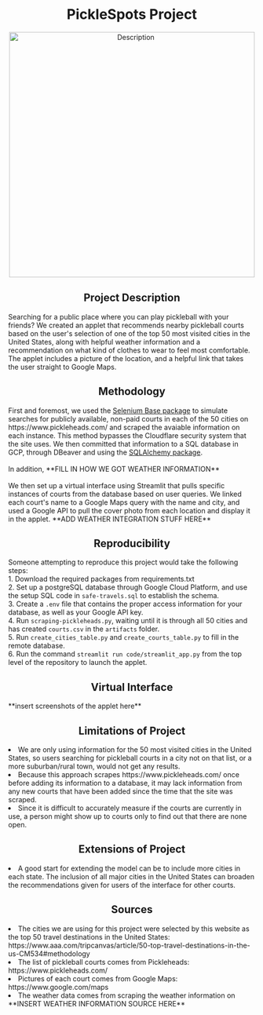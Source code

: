 <h1 align="center">PickleSpots Project</h1>
<p align="center"> <img src="https://cdn.sanity.io/images/jvolei4i/production/805cc6aceadb385fe3e80f4c905591837d7a9c8b-736x586.webp" alt="Description" width="500"> </p>
<h2 align="center">Project Description</h2>
Searching for a public place where you can play pickleball with your friends?  We created an applet that recommends nearby pickleball courts based on the user's selection of one of the top 50 most visited cities in the United States, along with helpful weather information and a recommendation on what kind of clothes to wear to feel most comfortable.  The applet includes a picture of the location, and a helpful link that takes the user straight to Google Maps.
<h2 align="center">Methodology</h2>
First and foremost, we used the <a href="https://seleniumbase.io">Selenium Base package</a> to simulate searches for publicly available, non-paid courts in each of the 50 cities on https://www.pickleheads.com/ and scraped the avaiable information on each instance. This method bypasses the Cloudflare security system that the site uses.  We then committed that information to a SQL database in GCP, through DBeaver and using the <a href="https://www.sqlalchemy.org">SQLAlchemy package</a>.<br>
<br>
In addition, **FILL IN HOW WE GOT WEATHER INFORMATION**<br>
<br>
We then set up a virtual interface using Streamlit that pulls specific instances of courts from the database based on user queries.  We linked each court's name to a Google Maps query with the name and city, and used a Google API to pull the cover photo from each location and display it in the applet. **ADD WEATHER INTEGRATION STUFF HERE**
<h2 align="center">Reproducibility</h2>
Someone attempting to reproduce this project would take the following steps:<br>
1. Download the required packages from requirements.txt<br>
2. Set up a postgreSQL database through Google Cloud Platform, and use the setup SQL code in <code>safe-travels.sql</code> to establish the schema.<br>
3. Create a <code>.env</code> file that contains the proper access information for your database, as well as your Google API key.<br>
4. Run <code>scraping-pickleheads.py</code>, waiting until it is through all 50 cities and has created <code>courts.csv</code> in the <code>artifacts</code> folder.<br>
5. Run <code>create_cities_table.py</code> and <code>create_courts_table.py</code> to fill in the remote database.<br>
6. Run the command <code>streamlit run code/streamlit_app.py</code> from the top level of the repository to launch the applet.<br>
<h2 align="center">Virtual Interface</h2>
**insert screenshots of the applet here**
<h2 align="center">Limitations of Project</h2>
<li>We are only using information for the 50 most visited cities in the United States, so users searching for pickleball courts in a city not on that list, or a more suburban/rural town, would not get any results.</li>
<li>Because this approach scrapes https://www.pickleheads.com/ once before adding its information to a database, it may lack information from any new courts that have been added since the time that the site was scraped.</li>
<li>Since it is difficult to accurately measure if the courts are currently in use, a person might show up to courts only to find out that there are none open.</li>
<h2 align="center">Extensions of Project</h2>
<li>A good start for extending the model can be to include more cities in each state. The inclusion of all major cities in the United States can broaden the recommendations given for users of the interface for other courts.</li>
<h2 align="center">Sources</h2>
<li>The cities we are using for this project were selected by this website as the top 50 travel destinations in the United States: https://www.aaa.com/tripcanvas/article/50-top-travel-destinations-in-the-us-CM534#methodology</li>
<li>The list of pickleball courts comes from Pickleheads: https://www.pickleheads.com/</li>
<li>Pictures of each court comes from Google Maps: https://www.google.com/maps</li>
<li>The weather data comes from scraping the weather information on **INSERT WEATHER INFORMATION SOURCE HERE**</li>
